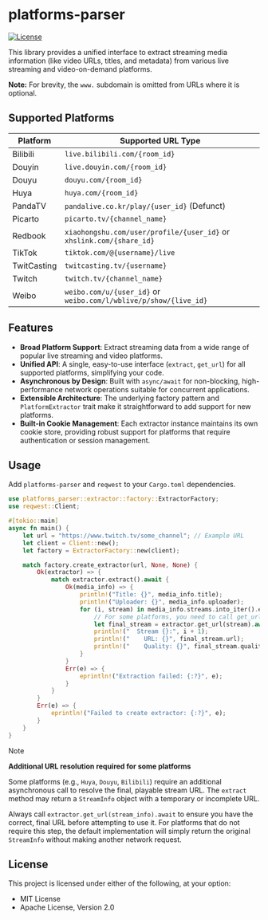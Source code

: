 # platforms-parser

[![License](https://img.shields.io/crates/l/platforms-parser.svg)](https://github.com/hua0512/rust-srec/blob/main/LICENSE)

This library provides a unified interface to extract streaming media information (like video URLs, titles, and metadata) from various live streaming and video-on-demand platforms.

**Note:** For brevity, the `www.` subdomain is omitted from URLs where it is optional.

## Supported Platforms

| Platform    | Supported URL Type                               |
|-------------|--------------------------------------------------|
| Bilibili    | `live.bilibili.com/{room_id}`                    |
| Douyin      | `live.douyin.com/{room_id}`                      |
| Douyu       | `douyu.com/{room_id}`                            |
| Huya        | `huya.com/{room_id}`                             |
| PandaTV     | `pandalive.co.kr/play/{user_id}` (Defunct)       |
| Picarto     | `picarto.tv/{channel_name}`                      |
| Redbook     | `xiaohongshu.com/user/profile/{user_id}` or `xhslink.com/{share_id}` |
| TikTok      | `tiktok.com/@{username}/live`                   |
| TwitCasting | `twitcasting.tv/{username}`                      |
| Twitch      | `twitch.tv/{channel_name}`                       |
| Weibo       | `weibo.com/u/{user_id}` or `weibo.com/l/wblive/p/show/{live_id}` |

## Features

* **Broad Platform Support**: Extract streaming data from a wide range of popular live streaming and video platforms.
* **Unified API**: A single, easy-to-use interface (`extract`, `get_url`) for all supported platforms, simplifying your code.
* **Asynchronous by Design**: Built with `async/await` for non-blocking, high-performance network operations suitable for concurrent applications.
* **Extensible Architecture**: The underlying factory pattern and `PlatformExtractor` trait make it straightforward to add support for new platforms.
* **Built-in Cookie Management**: Each extractor instance maintains its own cookie store, providing robust support for platforms that require authentication or session management.

## Usage

Add `platforms-parser` and `reqwest` to your `Cargo.toml` dependencies.

```rust
use platforms_parser::extractor::factory::ExtractorFactory;
use reqwest::Client;

#[tokio::main]
async fn main() {
    let url = "https://www.twitch.tv/some_channel"; // Example URL
    let client = Client::new();
    let factory = ExtractorFactory::new(client);

    match factory.create_extractor(url, None, None) {
        Ok(extractor) => {
            match extractor.extract().await {
                Ok(media_info) => {
                    println!("Title: {}", media_info.title);
                    println!("Uploader: {}", media_info.uploader);
                    for (i, stream) in media_info.streams.into_iter().enumerate() {
                        // For some platforms, you need to call get_url to get the real stream url
                        let final_stream = extractor.get_url(stream).await.unwrap();
                        println!("  Stream {}:", i + 1);
                        println!("    URL: {}", final_stream.url);
                        println!("    Quality: {}", final_stream.quality);
                    }
                }
                Err(e) => {
                    eprintln!("Extraction failed: {:?}", e);
                }
            }
        }
        Err(e) => {
            eprintln!("Failed to create extractor: {:?}", e);
        }
    }
}
```

> [!NOTE]
> **Additional URL resolution required for some platforms**
>
> Some platforms (e.g., `Huya`, `Douyu`, `Bilibili`) require an additional asynchronous call to resolve the final, playable stream URL. The `extract` method may return a `StreamInfo` object with a temporary or incomplete URL.
>
> Always call `extractor.get_url(stream_info).await` to ensure you have the correct, final URL before attempting to use it. For platforms that do not require this step, the default implementation will simply return the original `StreamInfo` without making another network request.

## License

This project is licensed under either of the following, at your option:

* MIT License
* Apache License, Version 2.0
